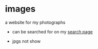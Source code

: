 # images
a website for my photographs
- can be searched for on my [search page](https://skparab1.github.io/search)

- jpgs not show
